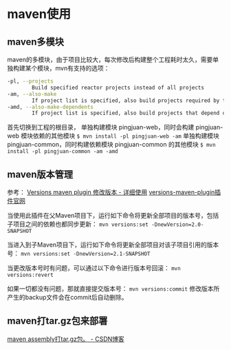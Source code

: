 # maven使用

## maven多模块

maven的多模块，由于项目比较大，每次修改后构建整个工程耗时太久，需要单独构建某个模块，mvn有支持的选项：

```bash
-pl, --projects
        Build specified reactor projects instead of all projects
-am, --also-make
        If project list is specified, also build projects required by the list
-amd, --also-make-dependents
        If project list is specified, also build projects that depend on projects on the list
```

首先切换到工程的根目录，
单独构建模块 pingjuan-web，同时会构建 pingjuan-web 模块依赖的其他模块
`$ mvn install -pl pingjuan-web -am`
单独构建模块 pingjuan-common，同时构建依赖模块 pingjuan-common 的其他模块
`$ mvn install -pl pingjuan-common -am -amd`

## maven版本管理

参考：
[Versions maven plugin 修改版本 - 详细使用](http://blog.csdn.net/ggbomb2/article/details/78316068)
[versions-maven-plugin插件官网](http://www.mojohaus.org/versions-maven-plugin/index.html)

当使用此插件在父Maven项目下，运行如下命令将更新全部项目的版本号，包括子项目之间的依赖也都同步更新：
`mvn versions:set -DnewVersion=2.0-SNAPSHOT`

当进入到子Maven项目下，运行如下命令将更新全部项目对该子项目引用的版本号：
`mvn versions:set -DnewVersion=2.1-SNAPSHOT`

当更改版本号时有问题，可以通过以下命令进行版本号回滚：
`mvn versions:revert`

如果一切都没有问题，那就直接提交版本号：
`mvn versions:commit`
修改版本所产生的backup文件会在commit后自动删除。

## maven打tar.gz包来部署

[maven assembly打tar.gz包。 - CSDN博客](http://blog.csdn.net/sdlyjzh/article/details/53396370)